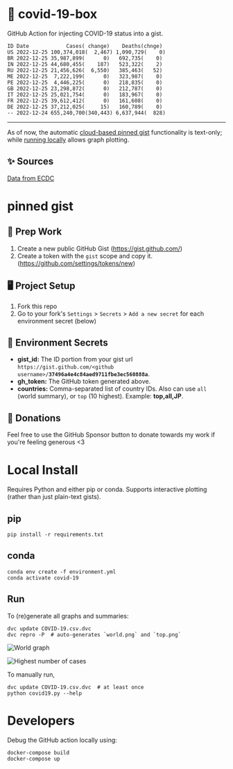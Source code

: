 # 🏥 covid-19-box

GitHub Action for injecting COVID-19 status into a gist.

```
ID Date            Cases( change)    Deaths(chnge)
US 2022-12-25 100,374,018(  2,467) 1,090,729(    0)
BR 2022-12-25 35,987,899(      0)   692,735(    0)
IN 2022-12-25 44,680,455(    187)   523,322(    2)
RU 2022-12-25 21,456,626(  6,550)   385,463(   52)
ME 2022-12-25  7,222,199(      0)   323,987(    0)
PE 2022-12-25  4,446,225(      0)   218,835(    0)
GB 2022-12-25 23,298,872(      0)   212,787(    0)
IT 2022-12-25 25,021,754(      0)   183,967(    0)
FR 2022-12-25 39,612,412(      0)   161,608(    0)
DE 2022-12-25 37,212,025(     15)   160,789(    0)
-- 2022-12-24 655,240,700(340,443) 6,637,944(  828)
```

---

As of now, the automatic [cloud-based pinned gist](#pinned-gist) functionality is text-only;
while [running locally](#local-install) allows graph plotting.

## ✨ Sources

[Data from ECDC](https://www.ecdc.europa.eu/en/publications-data/download-todays-data-geographic-distribution-covid-19-cases-worldwide)

# pinned gist

## 🎒 Prep Work
1. Create a new public GitHub Gist (https://gist.github.com/)
1. Create a token with the `gist` scope and copy it. (https://github.com/settings/tokens/new)

## 🖥 Project Setup
1. Fork this repo
1. Go to your fork's `Settings` > `Secrets` > `Add a new secret` for each environment secret (below)

## 🤫 Environment Secrets
- **gist_id:** The ID portion from your gist url `https://gist.github.com/<github username>/`**`37496a4e4c84aed9711fbe3ec560888a`**.
- **gh_token:** The GitHub token generated above.
- **countries:** Comma-separated list of country IDs. Also can use `all` (world summary), or `top` (10 highest). Example: **top,all,JP**.

## 💸 Donations

Feel free to use the GitHub Sponsor button to donate towards my work if you're feeling generous <3

# Local Install

Requires Python and either pip or conda. Supports interactive plotting (rather than just plain-text gists).

## pip

```
pip install -r requirements.txt
```

## conda

```
conda env create -f environment.yml
conda activate covid-19
```

## Run

To (re)generate all graphs and summaries:

```
dvc update COVID-19.csv.dvc
dvc repro -P  # auto-generates `world.png` and `top.png`
```

![World graph](world.png)

![Highest number of cases](top.png)

To manually run,

```
dvc update COVID-19.csv.dvc  # at least once
python covid19.py --help
```

# Developers

Debug the GitHub action locally using:

```
docker-compose build
docker-compose up
```
